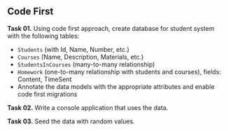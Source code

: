 ## Code First

**Task 01.** Using code first approach, create database for student system with the following tables:
 * `Students` (with Id, Name, Number, etc.)
 * `Courses` (Name, Description, Materials, etc.)
 * `StudentsInCourses` (many-to-many relationship)
 * `Homework` (one-to-many relationship with students and courses), fields: Content, TimeSent
 * Annotate the data models with the appropriate attributes and enable code first migrations

**Task 02.** Write a console application that uses the data.

**Task 03.** Seed the data with random values.
